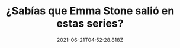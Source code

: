 ---
title: ¿Sabías que Emma Stone salió en estas series?
date: 2021-06-21T04:52:28.818Z
featuredimage: /assets/1678.jpg
categoria: Celebridades
tags:
  - "#Celebridades"
  - "#Actores"
  - "#EmmaStone"
short-description: Te conocias esto de Emma Stone ?
mk1: >+
  ### 1.

  ![1670](/assets/1670.jpg "1670")

  Emily Jean Stone nació el 6 de noviembre de 1988 en Scottsdale, Arizona y tiene 29 años."Jean" era el nombre de su abuela.

  ### 2.

  ![1671](/assets/1671.jpg "1671")

  Su cabello pelirrojo característico en realidad fue una sugerencia del productor Judd Apatow para la película Superbad. Su color natural es rubio y por aquella época lo usaba moreno.
mk2: >+
  ### 3.

  ![1672](/assets/1672.jpg "1672")

  Una vez que se mudó a Los Angeles, le llevó ocho meses conseguir su primer papel, que fue como Laurie Partridge en la película de televisión The New Partridge Family

  ### 4.

  ![1673](/assets/1673.jpg "1673")

  En 2007, audicionó para el papel de Claire Bennet en Heroes, que luego fue interpretado por Hayden Panettiere. La actriz expresó que ese fue uno de los peores momentos de su carrera.
mk3: >+
  ### 5.

  ![1674](/assets/1674.jpg "1674")

  De niña padeció trastornos de ansiedad y por eso a los 9 años escribió el libro I Am Bigger Than My Anxiety. La actriz confesó que aún lo conserva.

  ### 6.

  ![1675](/assets/1675.jpg "1675")

  Es fanática de las Spice Girls y afirma que ellas le enseñaron sobre el poder femenino. Su favorita del grupo es Baby Space (Emma Bunton) y Mel B le envió una vez un saludo sorpresa para una entrevista.
mk4: >+
  ### 7.

  ![1676](/assets/1676.jpg "1676")

  Emma es muy amiga de Jennifer Lawrence y Taylor Swift.

  ### 8.

  ![1677](/assets/1677.jpg "1677")

  Estuvo en pareja 4 años con el actor británico Andrew Garfield, a quien conoció durante la filmación de The Amazing Spider-Man (2012).
mk5: >+
  ### 9.

  ![1678](/assets/1678.jpg "1678")

  La actriz ha dicho que su voz baja y áspera se debe a que durante sus primeros seis meses de vida sufrió varios cólicos, por lo cual gritaba las 24 horas, desarrollando nódulos en la garganta a muy temprana edad.

  ### 10.

  ![1679](/assets/1679.jpg "1679")

  Participó en series como iCarly, Medium y Malcolm in the Middle. También fue la voz de un perro en The Suite Life of Zack and Cody..
---